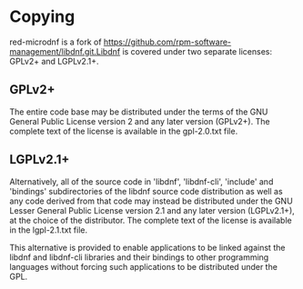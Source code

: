 Copying
=======
red-microdnf is a fork of https://github.com/rpm-software-management/libdnf.git.Libdnf is covered under two separate licenses: GPLv2+ and LGPLv2.1+.


GPLv2+
------
The entire code base may be distributed under the terms of the
GNU General Public License version 2 and any later version (GPLv2+).
The complete text of the license is available in the gpl-2.0.txt file.


LGPLv2.1+
---------
Alternatively, all of the source code in 'libdnf', 'libdnf-cli', 'include'
and 'bindings' subdirectories of the libdnf source code distribution as well
as any code derived from that code may instead be distributed under the
GNU Lesser General Public License version 2.1 and any later version (LGPLv2.1+),
at the choice of the distributor.
The complete text of the license is available in the lgpl-2.1.txt file.

This alternative is provided to enable applications to be linked against
the libdnf and libdnf-cli libraries and their bindings to other programming
languages without forcing such applications to be distributed under the GPL.

